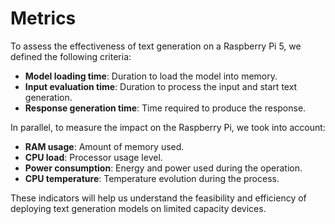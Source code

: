 # Metrics

To assess the effectiveness of text generation on a Raspberry Pi 5, we defined the following criteria:

-   **Model loading time**: Duration to load the model into memory.
-   **Input evaluation time**: Duration to process the input and start text generation.
-   **Response generation time**: Time required to produce the response.

In parallel, to measure the impact on the Raspberry Pi, we took into account:

-   **RAM usage**: Amount of memory used.
-   **CPU load**: Processor usage level.
-   **Power consumption**: Energy and power used during the operation.
-   **CPU temperature**: Temperature evolution during the process.

These indicators will help us understand the feasibility and efficiency of deploying text generation models on limited capacity devices.
